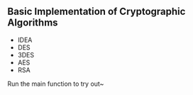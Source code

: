 ## Basic Implementation of Cryptographic Algorithms
+ IDEA
+ DES
+ 3DES
+ AES
+ RSA

Run the main function to try out~
